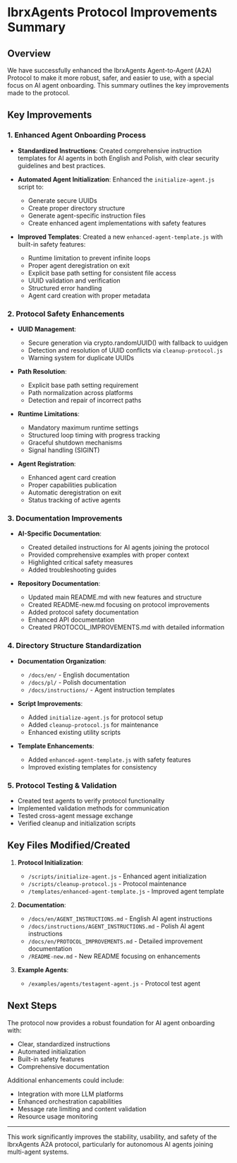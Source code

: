 # lbrxAgents Protocol Improvements Summary

## Overview

We have successfully enhanced the lbrxAgents Agent-to-Agent (A2A) Protocol to make it more robust, safer, and easier to use, with a special focus on AI agent onboarding. This summary outlines the key improvements made to the protocol.

## Key Improvements

### 1. Enhanced Agent Onboarding Process

- **Standardized Instructions**: Created comprehensive instruction templates for AI agents in both English and Polish, with clear security guidelines and best practices.

- **Automated Agent Initialization**: Enhanced the `initialize-agent.js` script to:
  - Generate secure UUIDs
  - Create proper directory structure
  - Generate agent-specific instruction files
  - Create enhanced agent implementations with safety features

- **Improved Templates**: Created a new `enhanced-agent-template.js` with built-in safety features:
  - Runtime limitation to prevent infinite loops
  - Proper agent deregistration on exit
  - Explicit base path setting for consistent file access
  - UUID validation and verification
  - Structured error handling
  - Agent card creation with proper metadata

### 2. Protocol Safety Enhancements

- **UUID Management**: 
  - Secure generation via crypto.randomUUID() with fallback to uuidgen
  - Detection and resolution of UUID conflicts via `cleanup-protocol.js`
  - Warning system for duplicate UUIDs

- **Path Resolution**:
  - Explicit base path setting requirement
  - Path normalization across platforms
  - Detection and repair of incorrect paths

- **Runtime Limitations**:
  - Mandatory maximum runtime settings
  - Structured loop timing with progress tracking
  - Graceful shutdown mechanisms
  - Signal handling (SIGINT)

- **Agent Registration**:
  - Enhanced agent card creation
  - Proper capabilities publication
  - Automatic deregistration on exit
  - Status tracking of active agents

### 3. Documentation Improvements

- **AI-Specific Documentation**:
  - Created detailed instructions for AI agents joining the protocol
  - Provided comprehensive examples with proper context
  - Highlighted critical safety measures
  - Added troubleshooting guides

- **Repository Documentation**:
  - Updated main README.md with new features and structure
  - Created README-new.md focusing on protocol improvements
  - Added protocol safety documentation
  - Enhanced API documentation
  - Created PROTOCOL_IMPROVEMENTS.md with detailed information

### 4. Directory Structure Standardization

- **Documentation Organization**:
  - `/docs/en/` - English documentation
  - `/docs/pl/` - Polish documentation
  - `/docs/instructions/` - Agent instruction templates

- **Script Improvements**:
  - Added `initialize-agent.js` for protocol setup
  - Added `cleanup-protocol.js` for maintenance
  - Enhanced existing utility scripts

- **Template Enhancements**:
  - Added `enhanced-agent-template.js` with safety features
  - Improved existing templates for consistency

### 5. Protocol Testing & Validation

- Created test agents to verify protocol functionality
- Implemented validation methods for communication
- Tested cross-agent message exchange
- Verified cleanup and initialization scripts

## Key Files Modified/Created

1. **Protocol Initialization**:
   - `/scripts/initialize-agent.js` - Enhanced agent initialization
   - `/scripts/cleanup-protocol.js` - Protocol maintenance
   - `/templates/enhanced-agent-template.js` - Improved agent template

2. **Documentation**:
   - `/docs/en/AGENT_INSTRUCTIONS.md` - English AI agent instructions
   - `/docs/instructions/AGENT_INSTRUCTIONS.md` - Polish AI agent instructions
   - `/docs/en/PROTOCOL_IMPROVEMENTS.md` - Detailed improvement documentation
   - `/README-new.md` - New README focusing on enhancements

3. **Example Agents**:
   - `/examples/agents/testagent-agent.js` - Protocol test agent

## Next Steps

The protocol now provides a robust foundation for AI agent onboarding with:
- Clear, standardized instructions
- Automated initialization
- Built-in safety features
- Comprehensive documentation

Additional enhancements could include:
- Integration with more LLM platforms
- Enhanced orchestration capabilities
- Message rate limiting and content validation
- Resource usage monitoring

---

This work significantly improves the stability, usability, and safety of the lbrxAgents A2A protocol, particularly for autonomous AI agents joining multi-agent systems.